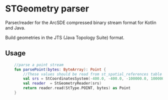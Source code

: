 # STGeometry parser

Parser/reader for the ArcSDE compressed binary stream format for Kotlin and Java.

Build geometries in the JTS (Java Topology Suite) format.

## Usage

```kotlin
    //parse a point stream
    fun parsePoint(bytes: ByteArray): Point {
        //These values should be read from st_spatial_references table
        val srs = StCoordinatesSystem(-400.0, -400.0, -100000.0, 1000000000.0)
        val reader  = StGeometryReader(srs)
        return reader.read(StType.POINT, bytes) as Point
    }
```
